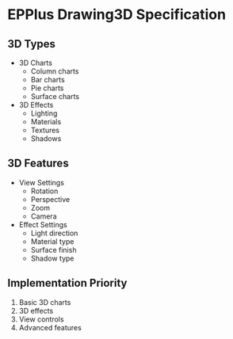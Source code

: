 # EPPlus Drawing3D Specification

## 3D Types
- 3D Charts
  - Column charts
  - Bar charts
  - Pie charts
  - Surface charts
- 3D Effects
  - Lighting
  - Materials
  - Textures
  - Shadows

## 3D Features
- View Settings
  - Rotation
  - Perspective
  - Zoom
  - Camera
- Effect Settings
  - Light direction
  - Material type
  - Surface finish
  - Shadow type

## Implementation Priority
1. Basic 3D charts
2. 3D effects
3. View controls
4. Advanced features